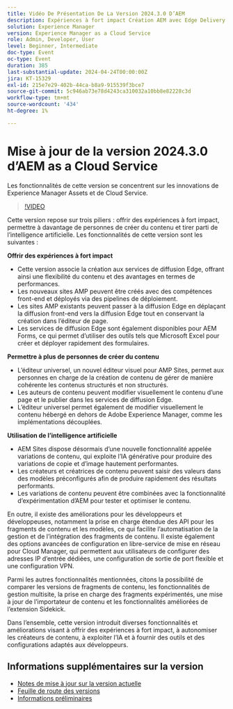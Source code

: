 ```yaml
---
title: Vidéo De Présentation De La Version 2024.3.0 D’AEM
description: Expériences à fort impact Création AEM avec Edge Delivery Services Edge Delivery Services pour FormsContenu pour tous, pour tous Éditeur universel Intelligence exploitable AEM Sites - Générer des variations de contenu (GenAI)Développement rapide API ouvertes CruD pour les fragments et modèles de contenuCloud Service Foundation Mise en réseau avancéeAutres améliorations notables Comparer les versions de fragments de contenu Prise en charge de la gestion multisite pour les fragments d’expérience Importateur de contenu mis à jour v1.51.0 Extension Sidekick v6.41.0
solution: Experience Manager
version: Experience Manager as a Cloud Service
role: Admin, Developer, User
level: Beginner, Intermediate
doc-type: Event
oc-type: Event
duration: 385
last-substantial-update: 2024-04-24T00:00:00Z
jira: KT-15329
exl-id: 215e7e29-402b-44ca-b8a9-915539f3bce7
source-git-commit: 5c946ab73e78d4243ca310032a10bb8e82228c3d
workflow-type: tm+mt
source-wordcount: '434'
ht-degree: 1%

---
```


# Mise à jour de la version 2024.3.0 d’AEM as a Cloud Service

Les fonctionnalités de cette version se concentrent sur les innovations de Experience Manager Assets et de Cloud Service.

>[!VIDEO](https://video.tv.adobe.com/v/3428344/?learn=on)

Cette version repose sur trois piliers : offrir des expériences à fort impact, permettre à davantage de personnes de créer du contenu et tirer parti de l’intelligence artificielle. Les fonctionnalités de cette version sont les suivantes :

**Offrir des expériences à fort impact**

* Cette version associe la création aux services de diffusion Edge, offrant ainsi une flexibilité du contenu et des avantages en termes de performances.
* Les nouveaux sites AMP peuvent être créés avec des compétences front-end et déployés via des pipelines de déploiement.
* Les sites AMP existants peuvent passer à la diffusion Edge en déplaçant la diffusion front-end vers la diffusion Edge tout en conservant la création dans l’éditeur de page.
* Les services de diffusion Edge sont également disponibles pour AEM Forms, ce qui permet d’utiliser des outils tels que Microsoft Excel pour créer et déployer rapidement des formulaires.

**Permettre à plus de personnes de créer du contenu**

* L’éditeur universel, un nouvel éditeur visuel pour AMP Sites, permet aux personnes en charge de la création de contenu de gérer de manière cohérente les contenus structurés et non structurés.
* Les auteurs de contenu peuvent modifier visuellement le contenu d’une page et le publier dans les services de diffusion Edge.
* L’éditeur universel permet également de modifier visuellement le contenu hébergé en dehors de Adobe Experience Manager, comme les implémentations découplées.

**Utilisation de l’intelligence artificielle**

* AEM Sites dispose désormais d’une nouvelle fonctionnalité appelée variations de contenu, qui exploite l’IA générative pour produire des variations de copie et d’image hautement performantes.
* Les créateurs et créatrices de contenu peuvent saisir des valeurs dans des modèles préconfigurés afin de produire rapidement des résultats performants.
* Les variations de contenu peuvent être combinées avec la fonctionnalité d’expérimentation d’AEM pour tester et optimiser le contenu.

<!--
**High Impact Experiences**
 * AEM Authoring with Edge Delivery Services
 * Edge Delivery Services for Forms

**Content by all, for all**
 * Universal Editor

**Actionable Intelligence**
 * AEM Sites: Generate Content Variations (GenAI)

**Rapid Development**
 * CruD OpenAPIs for Content Fragments and Models

**Cloud Service Foundation**
 * Advanced Networking

**Other Notable Enhancements**
 * Compare Content Fragment Versions
 * Multisite Management support for Experience Fragments
 * Updated Content Importer v1.51.0
 * Sidekick Extension v6.41.0
-->

En outre, il existe des améliorations pour les développeurs et développeuses, notamment la prise en charge étendue des API pour les fragments de contenu et les modèles, ce qui facilite l’automatisation de la gestion et de l’intégration des fragments de contenu. Il existe également des options avancées de configuration en libre-service de mise en réseau pour Cloud Manager, qui permettent aux utilisateurs de configurer des adresses IP d’entrée dédiées, une configuration de sortie de port flexible et une configuration VPN.

Parmi les autres fonctionnalités mentionnées, citons la possibilité de comparer les versions de fragments de contenu, les fonctionnalités de gestion multisite, la prise en charge des fragments expérimentés, une mise à jour de l’importateur de contenu et les fonctionnalités améliorées de l’extension Sidekick.

Dans l’ensemble, cette version introduit diverses fonctionnalités et améliorations visant à offrir des expériences à fort impact, à autonomiser les créateurs de contenu, à exploiter l’IA et à fournir des outils et des configurations adaptés aux développeurs.

<!--
Have questions about the release?  Discuss the release in [Experience League Communities](https://adobe.ly/3RPNYZF) -->

## Informations supplémentaires sur la version

* [Notes de mise à jour sur la version actuelle](https://experienceleague.adobe.com/docs/experience-manager-cloud-service/content/release-notes/home.html?lang=fr)
* [Feuille de route des versions](https://experienceleague.adobe.com/docs/experience-manager-release-information/aem-release-updates/update-releases-roadmap.html?lang=fr)
* [Informations préliminaires](https://experienceleague.adobe.com/docs/experience-manager-cloud-service/content/release-notes/prerelease.html?lang=fr)
